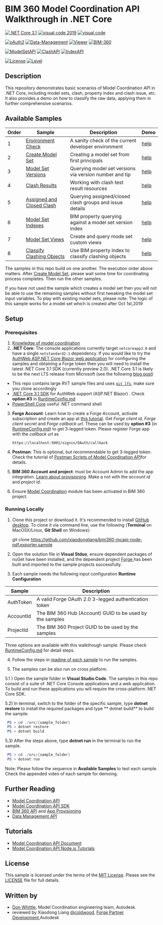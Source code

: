 # BIM 360 Model Coordination API Walkthrough in .NET Core 


[![.NET Core 3.1](https://img.shields.io/badge/.NET%20Core-3.0-blue.svg)](https://dotnet.microsoft.com/download/dotnet-core/3.0)
[![visual code 2019](https://img.shields.io/badge/visual%20studio%202019-16.4.0-orange.svg)](https://visualstudio.microsoft.com/)
[![visual code](https://img.shields.io/badge/visual%20code-1.28.2-orange.svg)](https://code.visualstudio.com)

[![oAuth2](https://img.shields.io/badge/oAuth2-v1-green.svg)](https://forge.autodesk.com/en/docs/oauth/v2/overview/)
[![Data-Management](https://img.shields.io/badge/Data%20Management-v1-green.svg)](https://forge.autodesk.com/en/docs/data/v2/developers_guide/overview/)
[![Viewer](https://img.shields.io/badge/Viewer-v7-green.svg)](https://forge.autodesk.com/en/docs/viewer/v7/developers_guide/overview/)
[![BIM-360](https://img.shields.io/badge/BIM%20360-v1-green.svg)](https://forge.autodesk.com/en/docs/bim360/v1/overview/introduction/) 

[![ModelSetAPI](https://img.shields.io/badge/ModelSetAPI-3.0.65-orange)]( https://www.nuget.org/packages/Autodesk.Forge.Bim360.ModelCoordination.Modelset/)
[![ClashAPI](https://img.shields.io/badge/ClashAPI-3.3.27-yellowgreen)]( https://www.nuget.org/packages/Autodesk.Forge.Bim360.ModelCoordination.Clash/)
[![IndexAPI](https://img.shields.io/badge/IndexAPI-1.2.44-green)]( https://www.nuget.org/packages/Autodesk.Forge.Bim360.ModelCoordination.Index/)

[![License](http://img.shields.io/:license-mit-red.svg)](http://opensource.org/licenses/MIT)
[![Level](https://img.shields.io/badge/Level-Intermediate-blue.svg)](http://developer.autodesk.com/)

## Description

This repository demonstrates basic scenarios of Model Coordination API in .NET Core, including model sets, clash, property index and clash issue, etc. It also provides a demo on how to classify the raw data, applying them in further comprehensive scenarios.
 
## Available Samples

| Order | Sample | Description | Demo |
| --- | --- | --- | --- |
|1|[Environment Check](src/TestEnvironmentSetup/Program.cs)|A sanity check of the current developer environment|[help](/help/1.%20TestEnvironmentSetup.md)
|2|[Create Model Set](src/CreateModelSetSample/Program.cs)|Creating a model set from first principals|[help](/help/2.%20CreateModelSetSample.md)
|3|[Model Set Versions](src/GetModelSetAndVersionsSample/Program.cs)|Querying model set versions via version number and tip|[help](3.%20GetModelSetAndVersionsSample.md)
|4|[Clash Results](src/GetClashResultsSample/Program.cs)|Working with clash test result resources|[help](/help/4.%20GetClashResultsSample.md)
|5|[Assigned and Closed Clash](src/AssignedAndClosedClashGroupSample/Program.cs)|Querying assigned/closed clash groups and issue details|[help](./help/5.%20QueryModelSetVersionIndexSample.md)
|6|[Model Set Indexes](src/QueryModelSetVersionIndexSample/Program.cs)|BIM property querying against a model set version index|[help](./help/6.%20CreateAndQueryViewsSample.md)
|7|[Model Set Views](src/CreateAndQueryViewsSample/Program.cs)|Create and query mode set custom views|[help](help/7.%20ClassifyClashingObjectsSample.md)
|8|[Classify Clashing Objects](src/ClassifyClashingObjectsSample/Program.cs)|Use BIM property index to classify clashing objects|[help](/help/8.%20AssignedAndClosedClashGroupSample.md)

The samples in this repo build on one another. The execution order above matters. After [Create Model Set](src/CreateModelSetSample/Program.cs), please wait some time for coordinating process completes. Then run the other samples.
 
If you have not used the sample which creates a model set then you will not be able to use the remaining samples without first tweaking the model set input variables. To play with existing model sets, please note: The logic of this sample works for a model set which is created after Oct 1st,2019
 

## Setup

### Prerequisites

1. [Knowledge of model coordination](https://knowledge.autodesk.com/support/bim-360/learn-explore/caas/CloudHelp/cloudhelp/ENU/BIM360D-Model-Coordination/files/GUID-38CC3A1C-92FF-4682-847F-9CFAFCC4CCCE-html.html) 
2. **.NET Core**: The console applications currently target `netcoreapp3.0` and have a single `netstandard2.1` dependency. If you would like to try the [AuthWeb ASP.NET Core Blazor web application](src/AuthWeb) for configuring the samples and obtaining a Forge token then you will need to install the latest .NET Core 3.1 SDK (currently preview 2.0). .NET Core 3.1 is likely to be the next LTS release from Microsoft (see the following [blog post]( https://devblogs.microsoft.com/dotnet/announcing-net-core-3-1-preview-2/))

- This repo contains large RVT sample files and uses [`git lfs`](https://git-lfs.github.com/), make sure you clone accordingly
- [.NET Core 3.1 SDK]( https://dotnet.microsoft.com/download/dotnet-core/3.1) for AuthWeb support (ASP.NET Blazor) . Check **option #3** in [RuntimeConfig.md](RuntimeConfig.md)
- [PowerShell Core]( https://github.com/PowerShell/PowerShell) useful .NET command shell

3. **Forge Account**: Learn how to create a Forge Account, activate subscription and create an app at [this tutorial](http://learnforge.autodesk.io/#/account/). Get _Forge client id_, _Forge client secret_ and _Forge callback url_. These can be used by **option #3** (in [RuntimeConfig.md](RuntimeConfig.md)) to get 3-legged token. Please register Forge app with the _callback url_ as 

    ```https://localhost:5001/signin/OAuth/callback```

4. **Postman**: This is optional, but recommendable to get 3-legged token. Check the tutorial of [Postman Scripts of Model Coordination API](https://github.com/xiaodongliang/bim360-mcapi-postman.test)for details.

5. **BIM 360 Account and project**: must be Account Admin to add the app integration. [Learn about provisioning](https://forge.autodesk.com/blog/bim-360-docs-provisioning-forge-apps). Make a not with the _account id_ and  _project id_.

6. Ensure [Model Coordination](https://knowledge.autodesk.com/support/bim-360/learn-explore/caas/CloudHelp/cloudhelp/ENU/BIM360D-Model-Coordination/files/GUID-38CC3A1C-92FF-4682-847F-9CFAFCC4CCCE-html.html) module has been activated in BIM 360 project.
  

### Running Locally

1. Clone this project or download it. It's recommended to install [GitHub desktop](https://desktop.github.com/). To clone it via command line, use the following (**Terminal** on MacOSX/Linux, **Git Shell** on Windows):

    git clone https://github.com/xiaodongliang/bim360-mcapi-node-pdf.exporter.sample

2. Open the solution file in **Visual Stduo**, ensure dependent packages of nuGet have been installed, and the dependent project [Forge ](./samples/auxiliary/Forge) has been built and imported to the sample projects successfully. 

3. Each sample needs the following input configuration **Runtime Configuration**

| Sample | Description |
| --- | --- |
|AuthToken|A valid Forge OAuth 2.0 3-legged authentication token|
|AccountId|The BIM 360 Hub (Account) GUID to be used by the samples|
|ProjectId|The BIM 360 Project GUID to be used by the samples|some variables will 

Three options are available with this walkthough sample. Please check [RuntimeConfig.md](RuntimeConfig.md) for detail steps.

4. Follow the steps in [readme of each sample](./help) to run the samples.

5. The samples can be also run on cross platform. 

 5.1 ) Open the sample folder in **Visual Studio Code**.  The samples in this repo consist of a suite of .NET Core Console applications and a web application. To build and run these applications you will require the cross-platform .NET Core SDK. 

 5.2) In terminal, switch to the folder of the specific sample, type **dotnet restore** to install the required packages and type ** dotnet build** to build the sample:

```powershell
 PS > cd ./src/{sample_folder}
 PS > dotnet restore
 PS > dotnet build
```
 
 5.3) After the steps above, type **dotnet run** in the terminal to run the sample.
```powershell
 PS > cd ./src/{sample_folder}
 PS > dotnet run
```

Note: Please follow the sequence in **Available Samples** to test each sample. Check the appended video of each sample for demoing.

 
## Further Reading
- [Model Coordination API]( https://forge.autodesk.com/en/docs/bim360/v1/reference/http/mc-modelset-service-v3-create-model-set-POST/)
- [Model Coordination API SDK]( https://www.nuget.org/packages/Autodesk.Forge.Bim360.ModelCoordination.ModelSet/) 
- [BIM 360 API](https://forge.autodesk.com/en/docs/bim360/v1/overview/) and [App Provisioning](https://forge.autodesk.com/blog/bim-360-docs-provisioning-forge-apps)
- [Data Management API](https://forge.autodesk.com/en/docs/data/v2/overview/)

## Tutorials
- [Model Coordination API Document](https://forge.autodesk.com/en/docs/bim360/v1/tutorials/model-coordination)
- [Model Coordination API Node.js Tutorials]( https://github.com/xiaodongliang/bim360-mcapi-node-unit.test)

## License

This sample is licensed under the terms of the [MIT License](http://opensource.org/licenses/MIT). Please see the [LICENSE](LICENSE) file for full details.

## Written by
-	[Don Whittle](https://www.linkedin.com/in/don-whittle-4869088), Model Coordination engineering team, Autodesk.
-	reviewed by Xiaodong Liang [@coldwood](https://twitter.com/coldwood), [Forge Partner Development](http://forge.autodesk.com),Autodesk

